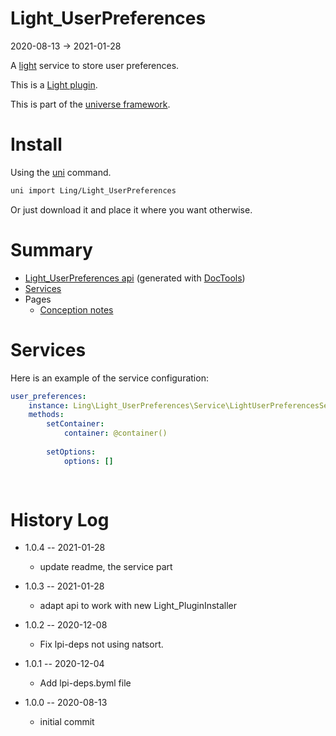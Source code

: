 Light_UserPreferences
===========
2020-08-13 -> 2021-01-28



A [light](https://github.com/lingtalfi/Light) service to store user preferences.


This is a [Light plugin](https://github.com/lingtalfi/Light/blob/master/doc/pages/plugin.md).

This is part of the [universe framework](https://github.com/karayabin/universe-snapshot).


Install
==========
Using the [uni](https://github.com/lingtalfi/universe-naive-importer) command.
```bash
uni import Ling/Light_UserPreferences
```

Or just download it and place it where you want otherwise.






Summary
===========
- [Light_UserPreferences api](https://github.com/lingtalfi/Light_UserPreferences/blob/master/doc/api/Ling/Light_UserPreferences.md) (generated with [DocTools](https://github.com/lingtalfi/DocTools))
- [Services](#services)
- Pages
    - [Conception notes](https://github.com/lingtalfi/Light_UserPreferences/blob/master/doc/pages/conception-notes.md)






Services
=========


Here is an example of the service configuration:

```yaml
user_preferences: 
    instance: Ling\Light_UserPreferences\Service\LightUserPreferencesService
    methods: 
        setContainer: 
            container: @container()
        
        setOptions: 
            options: []
                
    


```



History Log
=============

- 1.0.4 -- 2021-01-28

    - update readme, the service part

- 1.0.3 -- 2021-01-28

    - adapt api to work with new Light_PluginInstaller

- 1.0.2 -- 2020-12-08

    - Fix lpi-deps not using natsort.

- 1.0.1 -- 2020-12-04

    - Add lpi-deps.byml file

- 1.0.0 -- 2020-08-13

    - initial commit